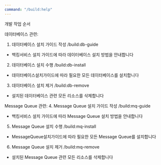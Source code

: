 ```yaml
---
command: "/build:help"
---
```


개발 작업 순서

데이터베이스 관련:
1. 데이터베이스 설치 가이드 작성
/build:db-guide
- 백킹서비스 설치 가이드에 따라 데이터베이스 설치 방법을 안내합니다

2. 데이터베이스 설치 수행
/build:db-install
- 데이터베이스설치가이드에 따라 필요한 모든 데이터베이스를 설치합니다

3. 데이터베이스 설치 제거
/build:db-remove
- 설치된 데이터베이스 관련 모든 리소스를 삭제합니다

Message Queue 관련:
4. Message Queue 설치 가이드 작성
/build:mq-guide
- 백킹서비스 설치 가이드에 따라 Message Queue 설치 방법을 안내합니다

5. Message Queue 설치 수행
/build:mq-install
- MessageQueue설치가이드에 따라 필요한 모든 Message Queue를 설치합니다

6. Message Queue 설치 제거
/build:mq-remove
- 설치된 Message Queue 관련 모든 리소스를 삭제합니다